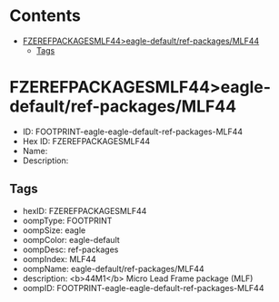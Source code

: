 



Contents
========

* [FZEREFPACKAGESMLF44>eagle-default/ref-packages/MLF44](#fzerefpackagesmlf44eagle-defaultref-packagesmlf44)
	* [Tags](#tags)

# FZEREFPACKAGESMLF44>eagle-default/ref-packages/MLF44

- ID: FOOTPRINT-eagle-eagle-default-ref-packages-MLF44
- Hex ID: FZEREFPACKAGESMLF44
- Name: 
- Description: 

## Tags

- hexID: FZEREFPACKAGESMLF44
- oompType: FOOTPRINT
- oompSize: eagle
- oompColor: eagle-default
- oompDesc: ref-packages
- oompIndex: MLF44
- oompName: eagle-default/ref-packages/MLF44
- description: &lt;b&gt;44M1&lt;/b&gt; Micro Lead Frame package (MLF)
- oompID: FOOTPRINT-eagle-eagle-default-ref-packages-MLF44

